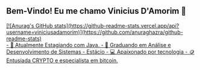 ## Bem-Vindo! Eu me chamo Vinicius D'Amorim 👋
<div>
  <a href ="https://github.com/viniciusadamorim">
[![Anurag's GitHub stats](https://github-readme-stats.vercel.app/api?username=viniciusadamorim)](https://github.com/anuraghazra/github-readme-stats)
    </div>
- 🔭 Atualmente Estagiando com Java.
- 🌱 Graduando em Análise e Desenvolvimento de Sistemas - Estácio
- 💻 Apaixonado por tecnologia
- 🪙 Entusiada CRYPTO e especialista em bitcoin.

